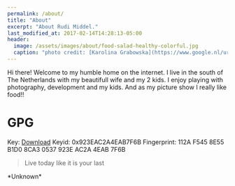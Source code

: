 ```yaml
---
permalink: /about/
title: "About"
excerpt: "About Rudi Middel."
last_modified_at: 2017-02-14T14:28:13-05:00
header:
  image: /assets/images/about/food-salad-healthy-colorful.jpg
  caption: "photo credit: [Karolina Grabowska](https://www.google.nl/url?sa=i&rct=j&q=&esrc=s&source=images&cd=&cad=rja&uact=8&ved=0ahUKEwiYveWo59PWAhVELVAKHcrtAFcQjhwIBQ&url=https%3A%2F%2Fcommons.wikimedia.org%2Fwiki%2FFile%3AFood-salad-healthy-colorful_(24242433051).jpg&psig=AOvVaw1WrHFVqIekutcwejcAI6-G&ust=1507097837556346)"
---
```


Hi there! Welcome to my humble home on the internet.
I live in the south of The Netherlands with my beautifull wife and my 2 kids. I enjoy playing with photography, development and my kids. And as my picture show I really like food!!

GPG
===
Key: [Download](/assets/rudimiddel.gpg)
Keyid: 0x923EAC2A4EAB7F6B
Fingerprint: 112A F545 8E55 B1D0 8CA3  0537 923E AC2A 4EAB 7F6B

<blockquote><p>Live today like it is your last</p></blockquote>
*Unknown*
